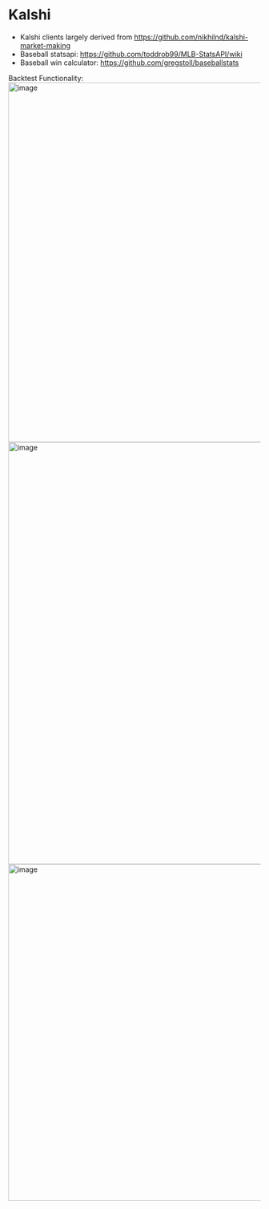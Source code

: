 # Kalshi
- Kalshi clients largely derived from https://github.com/nikhilnd/kalshi-market-making
- Baseball statsapi: https://github.com/toddrob99/MLB-StatsAPI/wiki
- Baseball win calculator: https://github.com/gregstoll/baseballstats


Backtest Functionality:
<img width="974" height="717" alt="image" src="https://github.com/user-attachments/assets/80abade4-d836-4d58-8086-b9c3076cdd15" />
<img width="961" height="841" alt="image" src="https://github.com/user-attachments/assets/10dcb7e6-1ebc-4aab-817f-f904bee702c6" />
<img width="800" height="671" alt="image" src="https://github.com/user-attachments/assets/16af1324-cf7e-4379-b254-e7dbdaa06dbe" />

